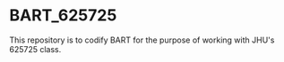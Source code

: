 # BART_625725

This repository is to codify BART for the purpose of working with JHU's 625725 class.
